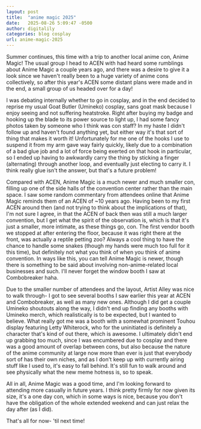 ```yaml
---
layout: post
title:  "anime magic 2025"
date:   2025-08-26 5:09:47 -0500
author: digitalily
categories: blog cosplay
url: anime-magic-2025
---
```


Summer continues, this time with a trip to another local anime con, Anime Magic! The usual group I head to ACEN with had heard some rumblings about Anime Magic a couple years ago, and there was a desire to give it a look since we haven't really been to a huge variety of anime cons collectively, so after this year's ACEN some distant plans were made and in the end, a small group of us headed over for a day!

I was debating internally whether to go in cosplay, and in the end decided to reprise my usual Goat Butler (Umineko) cosplay, sans goat mask because I enjoy seeing and not suffering heatstroke. Right after buying my badge and hooking up the blade to its power source to light up, I had some fancy photos taken by someone who I think was con staff? In my haste I didn't follow up and haven't found anything yet, but either way it's that sort of thing that makes it worth it! Unfortunately for me one of the hooks I use to suspend it from my arm gave way fairly quickly, likely due to a combination of a bad glue job and a lot of force being exerted on that hook in particular, so I ended up having to awkwardly carry the thing by sticking a finger (alternating) through another loop, and eventually just electing to carry it. I think really glue isn't the answer, but that's a future problem!

Compared with ACEN, Anime Magic is a much newer and much smaller con, filling up one of the side halls of the convention center rather than the main space. I saw some random commentary from attendees online that Anime Magic reminds them of an ACEN of ~10 years ago. Having been to my first ACEN around then (and not trying to think about the implications of that), I'm not sure I agree, in that the ACEN of back then was still a much larger convention, but I get what the spirit of the observation is, which is that it's just a smaller, more intimate, as these things go, con. The first vendor booth we stopped at after entering the floor, because it was right there at the front, was actually a reptile petting zoo? Always a cool thing to have the chance to handle some snakes (though my hands were much too full for it this time), but definitely not what you think of when you think of anime convention. In ways like this, you can tell Anime Magic is newer, though there is something to be said about involving non-anime-related local businesses and such. I'll never forget the window booth I saw at Combobreaker haha. 

Due to the smaller number of attendees and the layout, Artist Alley was nice to walk through- I got to see several booths I saw earlier this year at ACEN and Combobreaker, as well as many new ones. Although I did get a couple Umineko shoutouts along the way, I didn't end up finding any booths with Umineko merch, which realistically is to be expected, but I wanted to believe. What really got me was a booth with a somewhat prominent Touhou display featuring Letty Whiterock, who for the uninitiated is definitely a character that's kind of out there, which is awesome. I ultimately didn't end up grabbing too much, since I was encumbered due to cosplay and there was a good amount of overlap between cons, but also because the nature of the anime community at large now more than ever is just that everybody sort of has their own niches, and as I don't keep up with currently airing stuff like I used to, it's easy to fall behind. It's still fun to walk around and see physically what the new meme hotness is, so to speak. 


All in all, Anime Magic was a good time, and I'm looking forward to attending more casually in future years. I think pretty firmly for now given its size, it's a one day con, which in some ways is nice, because you don't have the obligation of the whole extended weekend and can just relax the day after (as I did).

That's all for now- 'til next time!